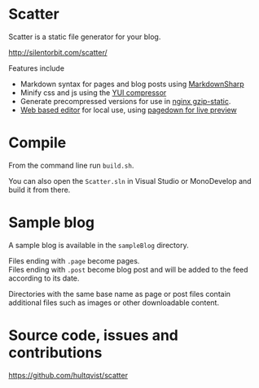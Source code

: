 # Scatter
Scatter is a static file generator for your blog.

http://silentorbit.com/scatter/

Features include

 * Markdown syntax for pages and blog posts using [MarkdownSharp][1]
 * Minify css and js using the [YUI compressor][2]
 * Generate precompressed versions for use in [nginx gzip-static][3].
 * [Web based editor][4] for local use, using [pagedown for live preview][5]

# Compile

From the command line run `build.sh`.

You can also open the `Scatter.sln` in Visual Studio or MonoDevelop and build it from there.

# Sample blog

A sample blog is available in the `sampleBlog` directory.

Files ending with `.page` become pages.  
Files ending with `.post` become blog post and will be added to the feed according to its date.

Directories with the same base name as page or post files contain additional files such as images or other downloadable content.

# Source code, issues and contributions

https://github.com/hultqvist/scatter


  [1]: https://code.google.com/p/markdownsharp/
  [2]: http://yuicompressor.codeplex.com/
  [3]: http://wiki.nginx.org/HttpGzipStaticModule
  [4]: http://silentorbit.com/notes/Edit/
  [5]: https://code.google.com/p/pagedown/
